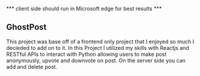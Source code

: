 *** client side should run in Microsoft edge for best results ***


## GhostPost

This project was base off of a frontend only project that I enjoyed so much I decieded to add on to it. In this Project I utilized my skills with Reactjs and RESTful APIs to interact with Python allowing users to make post anonymously, upvote and downvote on post. On the server side you can add and delete post. 